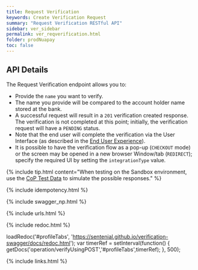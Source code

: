 ```yaml
---
title: Request Verification
keywords: Create Verification Request
summary: "Request Verification RESTful API"
sidebar: ver_sidebar
permalink: ver_reqverification.html
folder: prodNuapay
toc: false
---
```


## API Details

The Request Verification endpoint allows you to:

* Provide the `name` you want to verify.
* The name you provide will be compared to the account holder name stored at the bank.
* A successful request will result in a `201` verification created response. The verification is not completed at this point; initially, the verification request will have a `PENDING` status.
* Note that the end user will complete the verification via the User Interface (as described in the [End User Experience](ver_psujourney.html)).
* It is possible to have the verification flow as a pop-up (`CHECKOUT` mode) or the screen may be opened in a new browser Window/tab (`REDIRECT`); specify the required UI by setting the `integrationType` value.

{% include tip.html content="When testing on the Sandbox environment, use the [CoP Test Data](ver_coptest.html) to simulate the possible responses." %}


{% include idempotency.html %}


{% include swagger_np.html %}

{% include urls.html %}

<ul id="profileTabs" class="nav nav-tabs">


</ul>

{% include redoc.html %}

loadRedoc('#profileTabs', 'https://sentenial.github.io/verification-swagger/docs/redoc.html');
var timerRef = setInterval(function() { getDocs('operation/verifyUsingPOST','#profileTabs',timerRef); }, 500);


</script>


<div id="mydiv"></div>
</div>
</div>

{% include links.html %}
